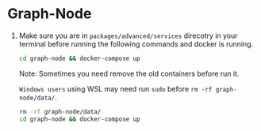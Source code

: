 # Graph-Node

1.  Make sure you are in `packages/advanced/services` direcotry in your terminal before running the following commands and docker is running.

      ```bash
      cd graph-node && docker-compose up
      ```

      Note: Sometimes you need remove the old containers before run it.

      `Windows users` using WSL may need run `sudo` before `rm -rf graph-node/data/`.

      ```bash
      rm -rf graph-node/data/
      cd graph-node && docker-compose up
      ```
